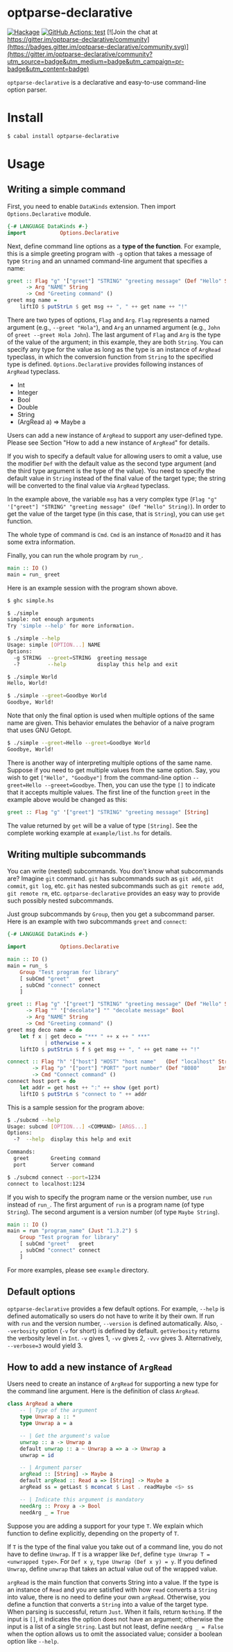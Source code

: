# optparse-declarative

[![Hackage](https://matrix.hackage.haskell.org/api/v2/packages/optparse-declarative/badge)](http://hackage.haskell.org/package/optparse-declarative) [![GitHub Actions: test](https://github.com/tanakh/optparse-declarative/workflows/test/badge.svg)](https://github.com/tanakh/optparse-declarative/actions?query=workflow%3Atest) [![Join the chat at https://gitter.im/optparse-declarative/community](https://badges.gitter.im/optparse-declarative/community.svg)](https://gitter.im/optparse-declarative/community?utm_source=badge&utm_medium=badge&utm_campaign=pr-badge&utm_content=badge)

`optparse-declarative` is a declarative and easy-to-use command-line option parser.

# Install

```bash
$ cabal install optparse-declarative
```

# Usage

## Writing a simple command

First, you need to enable `DataKinds` extension. Then import `Options.Declarative` module.

```hs
{-# LANGUAGE DataKinds #-}
import           Options.Declarative
```

Next, define command line options as a **type of the function**.
For example, this is a simple greeting program with `-g` option that
takes a message of type `String` and an unnamed command-line argument
that specifies a name:

```hs
greet :: Flag "g" '["greet"] "STRING" "greeting message" (Def "Hello" String)
      -> Arg "NAME" String
      -> Cmd "Greeting command" ()
greet msg name =
    liftIO $ putStrLn $ get msg ++ ", " ++ get name ++ "!"
```

There are two types of options, `Flag` and `Arg`.
`Flag` represents a named argument (e.g., `--greet "Hola"`), and `Arg` an unnamed argument (e.g., `John` of `greet --greet Hola John`).
The last argument of `Flag` and `Arg` is the type of the value of the
argument; in this example, they are both `String`.
You can specify any type for the value as long as the type is an
instance of `ArgRead` typeclass, in which the conversion function
from `String` to the specified type is defined.
`Options.Declarative` provides following instances of `ArgRead`
typeclass.

- Int
- Integer
- Bool
- Double
- String
- (ArgRead a) => Maybe a

Users can add a new instance of `ArgRead` to support any user-defined type.
Please see Section "How to add a new instance of `ArgRead`" for details.

If you wish to specify a default value for allowing users to omit a
value, use the modifier `Def` with the default value as the second type argument (and the third type argument is the type of the value).
You need to specify the default value in `String` instead of the final
value of the target type; the string will be converted to the final
value via `ArgRead` typeclass.

In the example above, the variable `msg` has a very complex type (`Flag "g" '["greet"] "STRING" "greeting message" (Def "Hello" String)`).
In order to get the value of the target type (in this case, that is `String`),
you can use `get` function.

The whole type of command is `Cmd`.
`Cmd` is an instance of `MonadIO` and it has some extra information.

Finally, you can run the whole program by `run_`.

```hs
main :: IO ()
main = run_ greet
```

Here is an example session with the program shown above.

```bash
$ ghc simple.hs

$ ./simple
simple: not enough arguments
Try 'simple --help' for more information.

$ ./simple --help
Usage: simple [OPTION...] NAME
Options:
  -g STRING  --greet=STRING  greeting message
  -?         --help          display this help and exit

$ ./simple World
Hello, World!

$ ./simple --greet=Goodbye World
Goodbye, World!
```

Note that only the final option is used when multiple options of the
same name are given. This behavior emulates the behavior of a naive
program that uses GNU Getopt.

```bash
$ ./simple --greet=Hello --greet=Goodbye World
Goodbye, World!
```

There is another way of interpreting multiple options of the same name.
Suppose if you need to get multiple values from the same option.
Say, you wish to get `["Hello", "Goodbye"]` from the command-line
option `--greet=Hello --greeet=Goodbye`. Then, you can use
the type `[]` to indicate that it accepts multiple values.
The first line of the function `greet` in the example above
would be changed as this:

```hs
greet :: Flag "g" '["greet"] "STRING" "greeting message" [String]
```

The value returned by `get` will be a value of type `[String]`.
See the complete working example at `example/list.hs` for details.


## Writing multiple subcommands

You can write (nested) subcommands.
You don't know what subcommands are? Imagine `git` command.
`git` has subcommands such as `git add`, `git commit`, `git log`, etc.
`git` has nested subcommands such as `git remote add`, `git remote rm`,
etc.
`optparse-declarative` provides an easy way to provide such possibly
nested subcommands.

Just group subcommands by `Group`, then you get a subcommand parser.
Here is an example with two subcommands `greet` and `connect`:

```hs
{-# LANGUAGE DataKinds #-}

import           Options.Declarative

main :: IO ()
main = run_ $
    Group "Test program for library"
    [ subCmd "greet"   greet
    , subCmd "connect" connect
    ]

greet :: Flag "g" '["greet"] "STRING" "greeting message" (Def "Hello" String)
      -> Flag "" '["decolate"] "" "decolate message" Bool
      -> Arg "NAME" String
      -> Cmd "Greeting command" ()
greet msg deco name = do
    let f x | get deco = "*** " ++ x ++ " ***"
            | otherwise = x
    liftIO $ putStrLn $ f $ get msg ++ ", " ++ get name ++ "!"

connect :: Flag "h" '["host"] "HOST" "host name"   (Def "localhost" String)
        -> Flag "p" '["port"] "PORT" "port number" (Def "8080"      Int   )
        -> Cmd "Connect command" ()
connect host port = do
    let addr = get host ++ ":" ++ show (get port)
    liftIO $ putStrLn $ "connect to " ++ addr
```

This is a sample session for the program above:

```bash
$ ./subcmd --help
Usage: subcmd [OPTION...] <COMMAND> [ARGS...]
Options:
  -?  --help  display this help and exit

Commands:
  greet       Greeting command
  port        Server command

$ ./subcmd connect --port=1234
connect to localhost:1234
```

If you wish to specify the program name or the version number,
use `run` instead of `run_`. The first argument of `run` is
a program name (of type `String`). The second argument is
a version number (of type `Maybe String`).

```hs
main :: IO ()
main = run "program_name" (Just "1.3.2") $
    Group "Test program for library"
    [ subCmd "greet"   greet
    , subCmd "connect" connect
    ]
```

For more examples, please see `example` directory.


## Default options
`optparse-declarative` provides a few default options.
For example, `--help` is defined automatically so users do not have to
write it by their own. If run with `run` and the version number,
`--version` is defined automatically. Also, `--verbosity` option (`-v`
for short) is defined by default.
`getVerbosity` returns the verbosity level in `Int`.
`-v` gives 1, `-vv` gives 2, `-vvv` gives 3.
Alternatively, `--verbose=3` would yield 3.


## How to add a new instance of `ArgRead`
Users need to create an instance of `ArgRead` for supporting a new type
for the command line argument. Here is the definition of class
`ArgRead`.

```hs
class ArgRead a where
    -- | Type of the argument
    type Unwrap a :: *
    type Unwrap a = a

    -- | Get the argument's value
    unwrap :: a -> Unwrap a
    default unwrap :: a ~ Unwrap a => a -> Unwrap a
    unwrap = id

    -- | Argument parser
    argRead :: [String] -> Maybe a
    default argRead :: Read a => [String] -> Maybe a
    argRead ss = getLast $ mconcat $ Last . readMaybe <$> ss

    -- | Indicate this argument is mandatory
    needArg :: Proxy a -> Bool
    needArg _ = True
```

Suppose you are adding a support for your type `T`.
We explain which function to define explicitly, depending on the
property of `T`.

If `T` is the type of the final value you take out of a command line,
you do not have to define `Unwrap`. If `T` is a wrapper like `Def`,
define `type Unwrap T = <unwrapped type>`. For `Def x y`,
`type Unwrap (Def x y) = y`. If you defined `Unwrap`, define `unwrap`
that takes an actual value out of the wrapped value.

`argRead` is the main function that converts String into a value.
If the type is an instance of `Read` and you are satisfied with
how `read` converts a `String` into value, there is no need to
define your own `argRead`. Otherwise, you define a function that
converts a `String` into a value of the target type. When parsing
is successful, return `Just`. When it fails, return `Nothing`.
If the input is `[]`, it indicates the option does not have an
argument; otherwise the input is a list of a single `String`.
Last but not least, define `needArg _ = False` when the option
allows us to omit the associated value; consider a boolean
option like `--help`.
